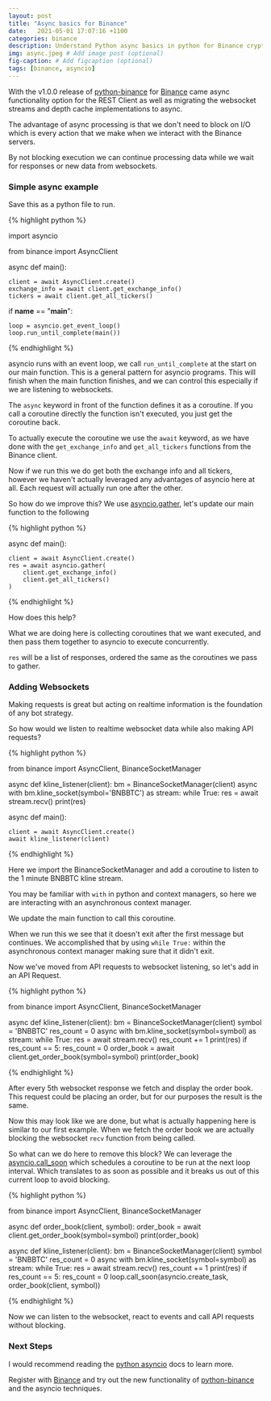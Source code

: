 ```yaml
---
layout: post
title: "Async basics for Binance"
date:   2021-05-01 17:07:16 +1100
categories: binance
description: Understand Python async basics in python for Binance cryptocurrency exchange trading
img: async.jpeg # Add image post (optional)
fig-caption: # Add figcaption (optional)
tags: [binance, asyncio]
---
```


With the v1.0.0 release of [python-binance][python-binance] for [Binance][binance] came async functionality option for 
the REST Client as well as migrating the websocket streams and depth cache implementations to async.

The advantage of async processing is that we don't need to block on I/O which is every action that
we make when we interact with the Binance servers.

By not blocking execution we can continue processing data while we wait for responses or new data
from websockets.

### Simple async example

Save this as a python file to run.

{% highlight python %}

import asyncio

from binance import AsyncClient


async def main():

    client = await AsyncClient.create()
    exchange_info = await client.get_exchange_info()
    tickers = await client.get_all_tickers()

if __name__ == "__main__":

    loop = asyncio.get_event_loop()
    loop.run_until_complete(main())

{% endhighlight %}

asyncio runs with an event loop, we call `run_until_complete` at the start on our main function. This is a 
general pattern for asyncio programs. This will finish when the main function finishes, and we can control
this especially if we are listening to websockets.

The `async` keyword in front of the function defines it as a coroutine. If you call a coroutine directly
the function isn't executed, you just get the coroutine back.

To actually execute the coroutine we use the `await` keyword, as we have done with the `get_exchange_info`
and `get_all_tickers` functions from the Binance client.

Now if we run this we do get both the exchange info and all tickers, however we haven't actually leveraged
any advantages of asyncio here at all. Each request will actually run one after the other.

So how do we improve this? We use [asyncio.gather][asyncio-gather], let's  update our main function to the following

{% highlight python %}

async def main():

    client = await AsyncClient.create()
    res = await asyncio.gather(
        client.get_exchange_info()
        client.get_all_tickers()
    )

{% endhighlight %}

How does this help? 

What we are doing here is collecting coroutines that we want executed, and then pass them together to
asyncio to execute concurrently.

`res` will be a list of responses, ordered the same as the coroutines we pass to gather.

### Adding Websockets

Making requests is great but acting on realtime information is the foundation of any bot strategy.

So how would we listen to realtime websocket data while also making API requests?

{% highlight python %}

from binance import AsyncClient, BinanceSocketManager


async def kline_listener(client):
    bm = BinanceSocketManager(client)
    async with bm.kline_socket(symbol='BNBBTC') as stream:
        while True:
            res = await stream.recv()
            print(res)

async def main():

    client = await AsyncClient.create()
    await kline_listener(client)

{% endhighlight %}

Here we import the BinanceSocketManager and add a coroutine to listen to the 1 minute BNBBTC kline stream.

You may be familiar with `with` in python and context managers, so  here we are interacting with an
asynchronous context manager.

We update the main function to call this coroutine.

When we run this we see that it doesn't exit after the first message but continues. We accomplished that
by using `while True:` within the asynchronous context manager making sure that it didn't exit.

Now we've moved from API requests to websocket listening, so let's add in an API Request.


{% highlight python %}

from binance import AsyncClient, BinanceSocketManager


async def kline_listener(client):
    bm = BinanceSocketManager(client)
    symbol = 'BNBBTC'
    res_count = 0
    async with bm.kline_socket(symbol=symbol) as stream:
        while True:
            res = await stream.recv()
            res_count += 1
            print(res)
            if res_count == 5:
                res_count = 0
                order_book = await client.get_order_book(symbol=symbol)
                print(order_book)

{% endhighlight %}

After every 5th websocket response we fetch and display the order book. This request could be placing
an order, but for our purposes the result is the same.

Now this may look like we are done, but what is actually happening here is similar to our first example.
When we fetch the order book we are actually blocking the websocket `recv` function from being called.

So what can we do here to remove this block? We can leverage the [asyncio.call_soon][asyncio-call_soon]
which schedules a coroutine to be run at the next loop interval. Which translates to as soon as possible
and it breaks us out of this current loop to avoid blocking.

{% highlight python %}

from binance import AsyncClient, BinanceSocketManager

async def order_book(client, symbol):
    order_book = await client.get_order_book(symbol=symbol)
    print(order_book)


async def kline_listener(client):
    bm = BinanceSocketManager(client)
    symbol = 'BNBBTC'
    res_count = 0
    async with bm.kline_socket(symbol=symbol) as stream:
        while True:
            res = await stream.recv()
            res_count += 1
            print(res)
            if res_count == 5:
                res_count = 0
                loop.call_soon(asyncio.create_task, order_book(client, symbol))

{% endhighlight %}

Now we can listen to the websocket, react to events and call API requests without blocking.

### Next Steps

I would recommend reading the [python asyncio][python-asyncio] docs to learn more.

Register with [Binance][binance] and try out the new functionality of [python-binance][python-binance] 
and the asyncio techniques.


[asyncio-gather]: https://docs.python.org/3/library/asyncio-task.html#asyncio.gather
[asyncio-call_soon]: https://docs.python.org/3/library/asyncio-eventloop.html#asyncio.loop.call_soon
[python-binance]: https://github.com/sammchardy/python-binance
[python-asyncio]: https://docs.python.org/3/library/asyncio.html

[binance]: https://www.binance.com/en/register?ref=KNNBYWG8

